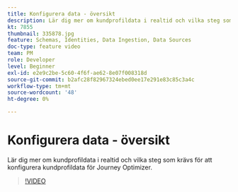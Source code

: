 ```yaml
---
title: Konfigurera data - översikt
description: Lär dig mer om kundprofildata i realtid och vilka steg som krävs för att konfigurera kundprofildata för Journey Optimizer.
kt: 7855
thumbnail: 335878.jpg
feature: Schemas, Identities, Data Ingestion, Data Sources
doc-type: feature video
team: PM
role: Developer
level: Beginner
exl-id: e2e9c2be-5c60-4f6f-ae62-8e07f008318d
source-git-commit: b2afc28f82967324ebed0ee17e291e83c85c3a4c
workflow-type: tm+mt
source-wordcount: '48'
ht-degree: 0%

---
```


# Konfigurera data - översikt

Lär dig mer om kundprofildata i realtid och vilka steg som krävs för att konfigurera kundprofildata för Journey Optimizer.

>[!VIDEO](https://video.tv.adobe.com/v/335878?quality=12&learn=on)
